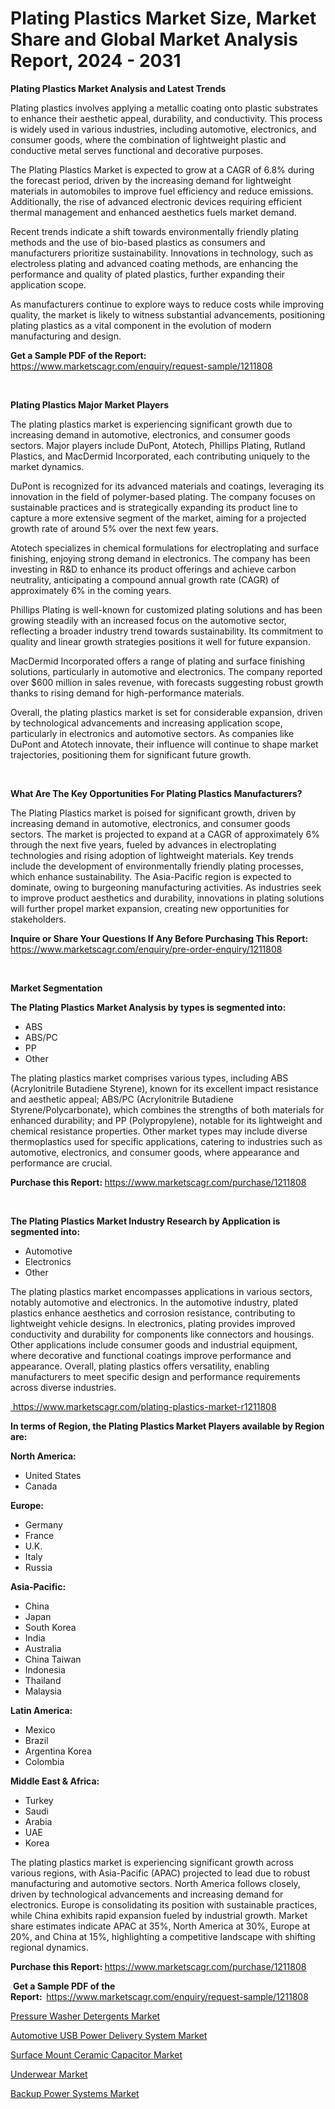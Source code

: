 <p><h1>Plating Plastics Market Size, Market Share and Global Market Analysis Report, 2024 - 2031</h1></p><p><strong>Plating Plastics Market Analysis and Latest Trends</strong></p>
<p><p>Plating plastics involves applying a metallic coating onto plastic substrates to enhance their aesthetic appeal, durability, and conductivity. This process is widely used in various industries, including automotive, electronics, and consumer goods, where the combination of lightweight plastic and conductive metal serves functional and decorative purposes. </p><p>The Plating Plastics Market is expected to grow at a CAGR of 6.8% during the forecast period, driven by the increasing demand for lightweight materials in automobiles to improve fuel efficiency and reduce emissions. Additionally, the rise of advanced electronic devices requiring efficient thermal management and enhanced aesthetics fuels market demand. </p><p>Recent trends indicate a shift towards environmentally friendly plating methods and the use of bio-based plastics as consumers and manufacturers prioritize sustainability. Innovations in technology, such as electroless plating and advanced coating methods, are enhancing the performance and quality of plated plastics, further expanding their application scope. </p><p>As manufacturers continue to explore ways to reduce costs while improving quality, the market is likely to witness substantial advancements, positioning plating plastics as a vital component in the evolution of modern manufacturing and design.</p></p>
<p><strong>Get a Sample PDF of the Report:&nbsp;</strong> <a href="https://www.marketscagr.com/enquiry/request-sample/1211808?utm_campaign=1868&utm_medium=2&utm_source=Github&utm_content=ia&utm_term=17122024&utm_id=plating-plastics">https://www.marketscagr.com/enquiry/request-sample/1211808</a></p>
<p>&nbsp;</p>
<p><strong>Plating Plastics Major Market Players</strong></p>
<p><p>The plating plastics market is experiencing significant growth due to increasing demand in automotive, electronics, and consumer goods sectors. Major players include DuPont, Atotech, Phillips Plating, Rutland Plastics, and MacDermid Incorporated, each contributing uniquely to the market dynamics.</p><p>DuPont is recognized for its advanced materials and coatings, leveraging its innovation in the field of polymer-based plating. The company focuses on sustainable practices and is strategically expanding its product line to capture a more extensive segment of the market, aiming for a projected growth rate of around 5% over the next few years.</p><p>Atotech specializes in chemical formulations for electroplating and surface finishing, enjoying strong demand in electronics. The company has been investing in R&D to enhance its product offerings and achieve carbon neutrality, anticipating a compound annual growth rate (CAGR) of approximately 6% in the coming years.</p><p>Phillips Plating is well-known for customized plating solutions and has been growing steadily with an increased focus on the automotive sector, reflecting a broader industry trend towards sustainability. Its commitment to quality and linear growth strategies positions it well for future expansion.</p><p>MacDermid Incorporated offers a range of plating and surface finishing solutions, particularly in automotive and electronics. The company reported over $600 million in sales revenue, with forecasts suggesting robust growth thanks to rising demand for high-performance materials.</p><p>Overall, the plating plastics market is set for considerable expansion, driven by technological advancements and increasing application scope, particularly in electronics and automotive sectors. As companies like DuPont and Atotech innovate, their influence will continue to shape market trajectories, positioning them for significant future growth.</p></p>
<p>&nbsp;</p>
<p><strong>What Are The Key Opportunities For Plating Plastics Manufacturers?</strong></p>
<p><p>The Plating Plastics market is poised for significant growth, driven by increasing demand in automotive, electronics, and consumer goods sectors. The market is projected to expand at a CAGR of approximately 6% through the next five years, fueled by advances in electroplating technologies and rising adoption of lightweight materials. Key trends include the development of environmentally friendly plating processes, which enhance sustainability. The Asia-Pacific region is expected to dominate, owing to burgeoning manufacturing activities. As industries seek to improve product aesthetics and durability, innovations in plating solutions will further propel market expansion, creating new opportunities for stakeholders.</p></p>
<p><strong>Inquire or Share Your Questions If Any Before Purchasing This Report:</strong> <a href="https://www.marketscagr.com/enquiry/pre-order-enquiry/1211808?utm_campaign=1868&utm_medium=2&utm_source=Github&utm_content=ia&utm_term=17122024&utm_id=plating-plastics">https://www.marketscagr.com/enquiry/pre-order-enquiry/1211808</a></p>
<p>&nbsp;</p>
<p><strong>Market Segmentation</strong></p>
<p><strong>The Plating Plastics Market Analysis by types is segmented into:</strong></p>
<p><ul><li>ABS</li><li>ABS/PC</li><li>PP</li><li>Other</li></ul></p>
<p><p>The plating plastics market comprises various types, including ABS (Acrylonitrile Butadiene Styrene), known for its excellent impact resistance and aesthetic appeal; ABS/PC (Acrylonitrile Butadiene Styrene/Polycarbonate), which combines the strengths of both materials for enhanced durability; and PP (Polypropylene), notable for its lightweight and chemical resistance properties. Other market types may include diverse thermoplastics used for specific applications, catering to industries such as automotive, electronics, and consumer goods, where appearance and performance are crucial.</p></p>
<p><strong>Purchase this Report:&nbsp;</strong><a href="https://www.marketscagr.com/purchase/1211808?utm_campaign=1868&utm_medium=2&utm_source=Github&utm_content=ia&utm_term=17122024&utm_id=plating-plastics">https://www.marketscagr.com/purchase/1211808</a></p>
<p>&nbsp;</p>
<p><strong>The Plating Plastics Market Industry Research by Application is segmented into:</strong></p>
<p><ul><li>Automotive</li><li>Electronics</li><li>Other</li></ul></p>
<p><p>The plating plastics market encompasses applications in various sectors, notably automotive and electronics. In the automotive industry, plated plastics enhance aesthetics and corrosion resistance, contributing to lightweight vehicle designs. In electronics, plating provides improved conductivity and durability for components like connectors and housings. Other applications include consumer goods and industrial equipment, where decorative and functional coatings improve performance and appearance. Overall, plating plastics offers versatility, enabling manufacturers to meet specific design and performance requirements across diverse industries.</p></p>
<p><a href="https://www.marketscagr.com/plating-plastics-market-r1211808?utm_campaign=1868&utm_medium=2&utm_source=Github&utm_content=ia&utm_term=17122024&utm_id=plating-plastics">&nbsp;https://www.marketscagr.com/plating-plastics-market-r1211808</a></p>
<p><strong>In terms of Region, the Plating Plastics Market Players available by Region are:</strong></p>
<p>
    <p> <strong> North America: </strong>
        <ul>
            <li>United States</li>
            <li>Canada</li>
        </ul>
        </p> 
    <p> <strong> Europe: </strong>
        <ul>
            <li>Germany</li>
            <li>France</li>
            <li>U.K.</li>
            <li>Italy</li>
            <li>Russia</li>
        </ul>
        </p> 
    <p> <strong> Asia-Pacific: </strong>
        <ul>
            <li>China</li>
            <li>Japan</li>
            <li>South Korea</li>
            <li>India</li>
            <li>Australia</li>
            <li>China Taiwan</li>
            <li>Indonesia</li>
            <li>Thailand</li>
            <li>Malaysia</li>
        </ul>
        </p> 
    <p> <strong> Latin America: </strong>
        <ul>
            <li>Mexico</li>
            <li>Brazil</li>
            <li>Argentina Korea</li>
            <li>Colombia</li>
        </ul>
        </p> 
    <p> <strong> Middle East & Africa: </strong>
        <ul>
            <li>Turkey</li>
            <li>Saudi</li>
            <li>Arabia</li>
            <li>UAE</li>
            <li>Korea</li>
        </ul>
    </p>
    </p>
<p><p>The plating plastics market is experiencing significant growth across various regions, with Asia-Pacific (APAC) projected to lead due to robust manufacturing and automotive sectors. North America follows closely, driven by technological advancements and increasing demand for electronics. Europe is consolidating its position with sustainable practices, while China exhibits rapid expansion fueled by industrial growth. Market share estimates indicate APAC at 35%, North America at 30%, Europe at 20%, and China at 15%, highlighting a competitive landscape with shifting regional dynamics.</p></p>
<p><strong>Purchase this Report: </strong><a href="https://www.marketscagr.com/purchase/1211808?utm_campaign=1868&utm_medium=2&utm_source=Github&utm_content=ia&utm_term=17122024&utm_id=plating-plastics">https://www.marketscagr.com/purchase/1211808</a></p>
<p>&nbsp;<strong>Get a Sample PDF of the Report:&nbsp;&nbsp;</strong><a href="https://www.marketscagr.com/enquiry/request-sample/1211808?utm_campaign=1868&utm_medium=2&utm_source=Github&utm_content=ia&utm_term=17122024&utm_id=plating-plastics">https://www.marketscagr.com/enquiry/request-sample/1211808</a></p>
<p><strong></strong></p>
<p><p><a href="https://www.linkedin.com/pulse/pressure-washer-detergents-market-trends-report-current-rumwc?utm_campaign=1868&utm_medium=2&utm_source=Github&utm_content=ia&utm_term=17122024&utm_id=plating-plastics">Pressure Washer Detergents Market</a></p><p><a href="https://www.linkedin.com/pulse/automotive-usb-power-delivery-system-market-overview-size-value-0shhe?utm_campaign=1868&utm_medium=2&utm_source=Github&utm_content=ia&utm_term=17122024&utm_id=plating-plastics">Automotive USB Power Delivery System Market</a></p><p><a href="https://www.linkedin.com/pulse/surface-mount-ceramic-capacitor-market-study-forecasted-ub3me?utm_campaign=1868&utm_medium=2&utm_source=Github&utm_content=ia&utm_term=17122024&utm_id=plating-plastics">Surface Mount Ceramic Capacitor Market</a></p><p><a href="https://www.linkedin.com/pulse/underwear-market-size-average-cagr-92-revenue-generationkey-pl6de?utm_campaign=1868&utm_medium=2&utm_source=Github&utm_content=ia&utm_term=17122024&utm_id=plating-plastics">Underwear Market</a></p><p><a href="https://www.linkedin.com/pulse/backup-power-systems-market-projected-significant-growth-competition-wh7ye?utm_campaign=1868&utm_medium=2&utm_source=Github&utm_content=ia&utm_term=17122024&utm_id=plating-plastics">Backup Power Systems Market</a></p></p>